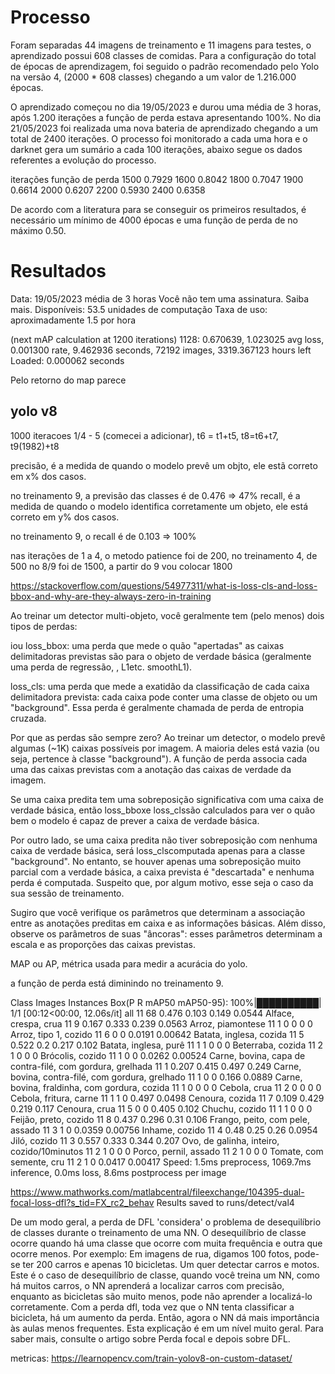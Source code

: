 # Processo

Foram separadas 44 imagens de treinamento e 11 imagens para testes, o aprendizado possui 608 classes de comidas. Para a  configuração do total de épocas de aprendizagem, foi seguido o padrão recomendado pelo Yolo na versão 4, (2000 * 608 classes) chegando a um valor de 1.216.000 épocas.


O aprendizado começou no dia 19/05/2023 e durou uma média de 3 horas, após 1.200 iterações a função de perda estava apresentando 100%. No dia 21/05/2023 foi realizada uma nova bateria de aprendizado chegando a um total de 2400 iterações. O processo foi monitorado a cada uma hora e o darknet gera um sumário a cada 100 iterações, abaixo segue os dados referentes a evolução do processo.

iterações   função de perda
1500            0.7929
1600            0.8042
1800            0.7047
1900            0.6614
2000            0.6207
2200            0.5930
2400            0.6358

De acordo com a literatura para se conseguir os primeiros resultados, é necessário um mínimo de 4000 épocas e uma função de perda de no máximo 0.50.


# Resultados  


Data: 19/05/2023
média de 3 horas 
Você não tem uma assinatura. Saiba mais.
Disponíveis: 53.5 unidades de computação
Taxa de uso: aproximadamente 1.5 por hora


(next mAP calculation at 1200 iterations) 
 1128: 0.670639, 1.023025 avg loss, 0.001300 rate, 9.462936 seconds, 72192 images, 3319.367123 hours left
Loaded: 0.000062 seconds

Pelo retorno do map parece 

yolo v8
-------------

1000 iteracoes 1/4 - 5 (comecei a adicionar), t6 = t1+t5, t8=t6+t7, t9(1982)+t8

precisão,  é a medida de quando o modelo prevê um objto, ele estã correto em x% dos casos.

no treinamento 9, a previsão das classes é de 0.476 => 47% 
recall, é a medida de quando o modelo identifica corretamente um objeto, ele está correto em y% dos casos.

no treinamento 9, o recall é de 0.103 => 100%

nas iterações de 1 a 4, o metodo patience foi de 200, no treinamento 4, de 500 no 8/9 foi de 1500,  a partir do 9 vou colocar 1800

https://stackoverflow.com/questions/54977311/what-is-loss-cls-and-loss-bbox-and-why-are-they-always-zero-in-training

Ao treinar um detector multi-objeto, você geralmente tem (pelo menos) dois tipos de perdas:

iou
loss_bbox: uma perda que mede o quão "apertadas" as caixas delimitadoras previstas são para o objeto de verdade básica (geralmente uma perda de regressão, , L1etc. smoothL1).

loss_cls: uma perda que mede a exatidão da classificação de cada caixa delimitadora prevista: cada caixa pode conter uma classe de objeto ou um "background". Essa perda é geralmente chamada de perda de entropia cruzada.

Por que as perdas são sempre zero?
Ao treinar um detector, o modelo prevê algumas (~1K) caixas possíveis por imagem. A maioria deles está vazia (ou seja, pertence à classe "background"). A função de perda associa cada uma das caixas previstas com a anotação das caixas de verdade da imagem.

Se uma caixa predita tem uma sobreposição significativa com uma caixa de verdade básica, então loss_bboxe loss_clssão calculados para ver o quão bem o modelo é capaz de prever a caixa de verdade básica.

Por outro lado, se uma caixa predita não tiver sobreposição com nenhuma caixa de verdade básica, será loss_clscomputada apenas para a classe "background".
No entanto, se houver apenas uma sobreposição muito parcial com a verdade básica, a caixa prevista é "descartada" e nenhuma perda é computada. Suspeito que, por algum motivo, esse seja o caso da sua sessão de treinamento.

Sugiro que você verifique os parâmetros que determinam a associação entre as anotações preditas em caixa e as informações básicas. Além disso, observe os parâmetros de suas "âncoras": esses parâmetros determinam a escala e as proporções das caixas previstas.


MAP ou AP, métrica usada para medir a acurácia do yolo.

a função de perda está diminindo no treinamento 9.


Class     Images  Instances      Box(P          R      mAP50  mAP50-95): 100%|██████████| 1/1 [00:12<00:00, 12.06s/it]
                   all         11         68      0.476      0.103      0.149     0.0544
  Alface, crespa, crua         11          9      0.167      0.333      0.239     0.0563
     Arroz, piamontese         11          1          0          0          0          0
 Arroz, tipo 1, cozido         11          6          0          0     0.0191    0.00642
Batata, inglesa, cozida         11          5      0.522        0.2      0.217      0.102
 Batata, inglesa, purê         11          1          1          0          0          0
     Beterraba, cozida         11          2          1          0          0          0
      Brócolis, cozido         11          1          0          0     0.0262    0.00524
Carne, bovina, capa de contra-filé, com gordura, grelhada         11          1      0.207      0.415      0.497      0.249
Carne, bovina, contra-filé, com gordura, grelhado         11          1          0          0      0.166     0.0889
Carne, bovina, fraldinha, com gordura, cozida         11          1          0          0          0          0
          Cebola, crua         11          2          0          0          0          0
Cebola, fritura, carne         11          1          1          0      0.497     0.0498
       Cenoura, cozida         11          7      0.109      0.429      0.219      0.117
         Cenoura, crua         11          5          0          0      0.405      0.102
        Chuchu, cozido         11          1          1          0          0          0
 Feijão, preto, cozido         11          8      0.437      0.296       0.31      0.106
Frango, peito, com pele, assado         11          3          1          0     0.0359    0.00756
        Inhame, cozido         11          4       0.48       0.25       0.26     0.0954
          Jiló, cozido         11          3      0.557      0.333      0.344      0.207
Ovo, de galinha, inteiro, cozido/10minutos         11          2          1          0          0          0
 Porco, pernil, assado         11          2          1          0          0          0
Tomate, com semente, cru         11          2          1          0     0.0417    0.00417
Speed: 1.5ms preprocess, 1069.7ms inference, 0.0ms loss, 8.6ms postprocess per image

https://www.mathworks.com/matlabcentral/fileexchange/104395-dual-focal-loss-dfl?s_tid=FX_rc2_behav
Results saved to runs/detect/val4

De um modo geral, a perda de DFL 'considera' o problema de desequilíbrio de classes durante o treinamento de uma NN. O desequilíbrio de classe ocorre quando há uma classe que ocorre com muita frequência e outra que ocorre menos. Por exemplo: Em imagens de rua, digamos 100 fotos, pode-se ter 200 carros e apenas 10 bicicletas. Um quer detectar carros e motos. Este é o caso de desequilíbrio de classe, quando você treina um NN, como há muitos carros, o NN aprenderá a localizar carros com precisão, enquanto as bicicletas são muito menos, pode não aprender a localizá-lo corretamente. Com a perda dfl, toda vez que o NN tenta classificar a bicicleta, há um aumento da perda. Então, agora o NN dá mais importância às aulas menos frequentes. Esta explicação é em um nível muito geral. Para saber mais, consulte o artigo sobre Perda focal e depois sobre DFL.


metricas: https://learnopencv.com/train-yolov8-on-custom-dataset/